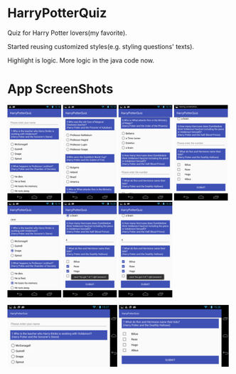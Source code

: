 # HarryPotterQuiz
Quiz for Harry Potter lovers(my favorite). 

Started reusing customized styles(e.g. styling questions' texts). 

Highlight is logic. More logic in the java code now.

# App ScreenShots
<img src="screenshots/1.png" width="24%"/> <img src="screenshots/2.png" width="24%"/> <img src="screenshots/3.png" width="24%"/> <img src="screenshots/4.png" width="24%"/> <img src="screenshots/5.png" width="24%"/> <img src="screenshots/6.png" width="24%"/> <img src="screenshots/7.png" width="24%"/>  

<img src="screenshots/8.png" width="49%"/> <img src="screenshots/9.png" width="49%"/>

